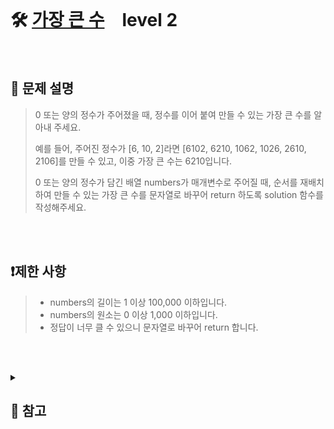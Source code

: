 <br>

# 🛠️ [가장 큰 수](https://school.programmers.co.kr/learn/courses/30/lessons/42746)　level 2

<br>

## 📖 문제 설명
>0 또는 양의 정수가 주어졌을 때, 정수를 이어 붙여 만들 수 있는 가장 큰 수를 알아내 주세요.
>
>예를 들어, 주어진 정수가 [6, 10, 2]라면 [6102, 6210, 1062, 1026, 2610, 2106]를 만들 수 있고, 이중 가장 큰 수는 6210입니다.
>
>0 또는 양의 정수가 담긴 배열 numbers가 매개변수로 주어질 때, 순서를 재배치하여 만들 수 있는 가장 큰 수를 문자열로 바꾸어 return 하도록 solution 함수를 작성해주세요.

<br><br>

## ❗제한 사항
> - numbers의 길이는 1 이상 100,000 이하입니다.
> - numbers의 원소는 0 이상 1,000 이하입니다.
> - 정답이 너무 클 수 있으니 문자열로 바꾸어 return 합니다.

<br><br>

<details>

  <summary> 
  
  ## 🎈 참고
  </summary>
  <br>

## 📄 로직
> ### 접근1. 숫자를 문자열로 변환하여 내림차순 정렬 후 이어붙이기 ❌
> - 34, 340 과 같은 수 비교 시 340이 더 큰 수로 정렬되어 결과값이 `340 34`이 됨 (기댓값 `34 340`)
>
> <br>
> 
> ### 접근2. 숫자를 문자열로 변환하여 각 인덱스 하나하나 비교를 하며 내림차순 정렬 ✅
> - 단, 자릿수가 다른 경우를 고려해야 한다‼️
>   - `ex)` 34, 340 비교 예시
>     - 첫 번째 인덱스 비교 -> '3' 으로 같음
>     - 두 번째 인덱스 비교 -> '4' 로 같음
>     - 세 번째 인덱스 비교 -> 34는 세 번째 인덱스가 없으므로 다시 처음으로 돌아와 3과 비교 -> '3' > '0' -> 34가 우선순위가 높은 수!
>
>   - ⁉️ 자릿수가 다를 경우 처음부터 다시 비교하는 이유 
>     - 사실 비교를 할 때 상대 숫자가 자신의 뒤에 온 상태로 비교를 해보면 답이 나온다. 하지만 더 짧은 수의 인덱스가 넘어갈때까지 비교를 하는 것은 더 짧은 수가 긴 수에 포함된다는 뜻이다. 따라서 상대 숫자가 아닌 자신의 숫자를 처음부터 반복하여 비교해도 같은 결과를 얻을 수 있다!
> 
>  ### 접근2+. 숫자를 문자열로 변환하여 두 수를 서로의 뒤에 이어붙여 비교 후 내림차순 정렬 ✅
> - 이 경우 자릿수가 다른 경우를 고려하지 않아도 된다!
>   - `ex)` 34, 3430 비교 예시
>     - `34 3430`, `3430 34`로 뒤에 상대 숫자를 붙여 비교
>     - `343430` > `343034`, 즉, 34가 우선순위가 높은 수!


<br>
  
## 🪄 참고 자료

</details>

<br><br>
